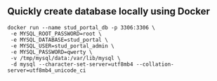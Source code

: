 ## Quickly create database locally using Docker
```
docker run --name stud_portal_db -p 3306:3306 \
 -e MYSQL_ROOT_PASSWORD=root \
 -e MYSQL_DATABASE=stud_portal \
 -e MYSQL_USER=stud_portal_admin \
 -e MYSQL_PASSWORD=qwerty \
 -v /tmp/mysql/data:/var/lib/mysql \
 -d mysql --character-set-server=utf8mb4 --collation-server=utf8mb4_unicode_ci
 ```